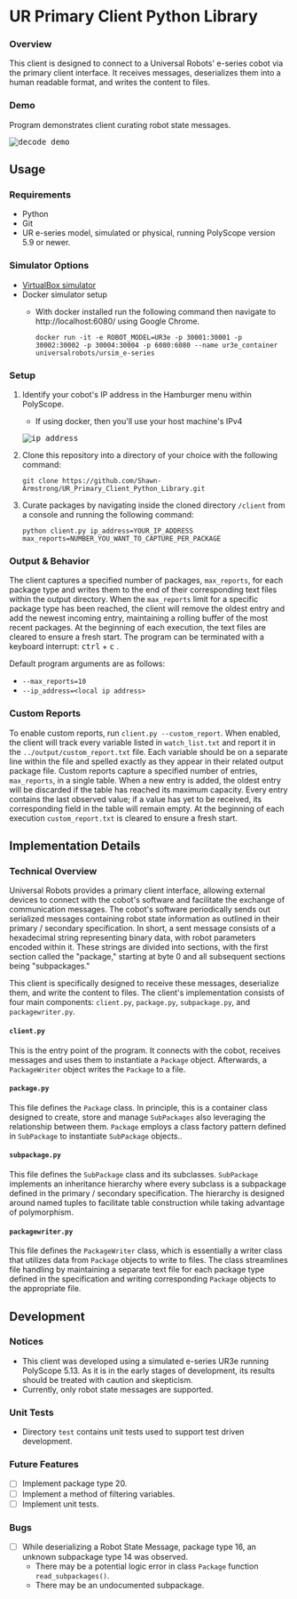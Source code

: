 # UR Primary Client Python Library

### Overview
This client is designed to connect to a Universal Robots' e-series cobot via the primary client interface. It receives messages, deserializes them into a human readable format, and writes the content to files.

### Demo
Program demonstrates client curating robot state messages.
  
<kbd>![decode_demo](https://user-images.githubusercontent.com/80125540/229012953-e81e12a9-4dad-45cc-80f6-3fb1eacd7df2.gif)</kbd>

## Usage

### Requirements 
- Python
- Git
- UR e-series model, simulated or physical, running PolyScope version 5.9 or newer.

### Simulator Options
- [VirtualBox simulator](https://gist.github.com/Shawn-Armstrong/bbb2615abd917efc958c7fce714b0d46#ur-simulator-setup)
- Docker simulator setup
  - With docker installed run the following command then navigate to http://localhost:6080/ using Google Chrome.
      
    ```Console
    docker run -it -e ROBOT_MODEL=UR3e -p 30001:30001 -p 30002:30002 -p 30004:30004 -p 6080:6080 --name ur3e_container universalrobots/ursim_e-series
    ```
### Setup

1. Identify your cobot's IP address in the Hamburger menu within PolyScope. 
   - If using docker, then you'll use your host machine's IPv4 
     
   <kbd>![ip_address](https://user-images.githubusercontent.com/80125540/229017434-1d4e4241-bd24-475d-9559-85d4e1724d7f.gif)</kbd>

2. Clone this repository into a directory of your choice with the following command:
     
   ```Console
   git clone https://github.com/Shawn-Armstrong/UR_Primary_Client_Python_Library.git
   ```
3. Curate packages by navigating inside the cloned directory `/client` from a console and running the following command:
   
   ```Console
   python client.py ip_address=YOUR_IP_ADDRESS max_reports=NUMBER_YOU_WANT_TO_CAPTURE_PER_PACKAGE
   ```

### Output & Behavior
The client captures a specified number of packages, `max_reports`, for each package type and writes them to the end of their corresponding text files within the output directory. When the `max_reports` limit for a specific package type has been reached, the client will remove the oldest entry and add the newest incoming entry, maintaining a rolling buffer of the most recent packages. At the beginning of each execution, the text files are cleared to ensure a fresh start. The program can be terminated with a keyboard interrupt: <kbd>ctrl</kbd> + <kbd>c</kbd> .

Default program arguments are as follows:
  - `--max_reports=10`
  - `--ip_address=<local ip address>`

### Custom Reports
To enable custom reports, run `client.py --custom_report`. When enabled, the client will track every variable listed in `watch_list.txt` and report it in the `../output/custom_report.txt` file. Each variable should be on a separate line within the file and spelled exactly as they appear in their related output package file. Custom reports capture a specified number of entries, `max_reports`, in a single table. When a new entry is added, the oldest entry will be discarded if the table has reached its maximum capacity. Every entry contains the last observed value; if a value has yet to be received, its corresponding field in the table will remain empty. At the beginning of each execution `custom_report.txt` is cleared to ensure a fresh start. 
  
## Implementation Details

### Technical Overview
Universal Robots provides a primary client interface, allowing external devices to connect with the cobot's software and facilitate the exchange of communication messages. The cobot's software periodically sends out serialized messages containing robot state information as outlined in their primary / secondary specification. In short, a sent message consists of a hexadecimal string representing binary data, with robot parameters encoded within it. These strings are divided into sections, with the first section called the "package," starting at byte 0 and all subsequent sections being "subpackages."

This client is specifically designed to receive these messages, deserialize them, and write the content to files. The client's implementation consists of four main components: `client.py`, `package.py`, `subpackage.py`, and `packagewriter.py`.

#### `client.py`
This is the entry point of the program. It connects with the cobot, receives messages and uses them to instantiate a `Package` object. Afterwards, a `PackageWriter` object writes the `Package` to a file.

#### `package.py`
This file defines the `Package` class. In principle, this is a container class designed to create, store and manage `SubPackages` also leveraging the relationship between them. `Package` employs a class factory pattern defined in `SubPackage` to instantiate `SubPackage` objects.. 

#### `subpackage.py`
This file defines the `SubPackage` class and its subclasses. `SubPackage` implements an inheritance hierarchy where every subclass is a subpackage defined in the primary / secondary specification. The hierarchy is designed around named tuples to facilitate table construction while taking advantage of polymorphism.

#### `packagewriter.py`
This file defines the `PackageWriter` class, which is essentially a writer class that utilizes data from `Package` objects to write to files. The class streamlines file handling by maintaining a separate text file for each package type defined in the specification and writing corresponding `Package` objects to the appropriate file.

## Development

### Notices
- This client was developed using a simulated e-series UR3e running PolyScope 5.13. As it is in the early stages of development, its results should be treated with caution and skepticism.
- Currently, only robot state messages are supported.

### Unit Tests
- Directory `test` contains unit tests used to support test driven development. 

### Future Features
- [ ] Implement package type 20.
- [ ] Implement a method of filtering variables.
- [ ] Implement unit tests.

### Bugs
- [ ] While deserializing a Robot State Message, package type 16, an unknown subpackage type 14 was observed.
  - There may be a potential logic error in class `Package` function `read_subpackages()`.
  - There may be an undocumented subpackage.